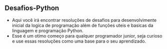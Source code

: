 ## Desafios-Python

- Aqui você irá encontrar resoluções de desafios para desenvolvimente inicial da logica de programação além de funções uteis e basicas da linguagem e programação Python.
- Esse é um otimo começo para qualquer programador junior, seja curioso e use essas resoluções como uma base para o seu aprendizado.
